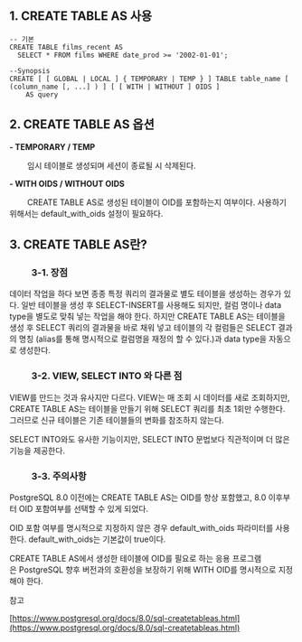 ## 1\. CREATE TABLE AS 사용

```
-- 기본
CREATE TABLE films_recent AS
  SELECT * FROM films WHERE date_prod >= '2002-01-01';

--Synopsis
CREATE [ [ GLOBAL | LOCAL ] { TEMPORARY | TEMP } ] TABLE table_name [ (column_name [, ...] ) ] [ [ WITH | WITHOUT ] OIDS ]
    AS query
```

## 2\. CREATE TABLE AS 옵션

**\- TEMPORARY / TEMP**

        임시 테이블로 생성되며 세션이 종료될 시 삭제된다.

**\- WITH OIDS / WITHOUT OIDS**

        CREATE TABLE AS로 생성된 테이블이 OID를 포함하는지 여부이다. 사용하기 위해서는 default\_with\_oids 설정이 필요하다.

## 3\. CREATE TABLE AS란?

###           3-1. 장점

데이터 작업을 하다 보면 종종 특정 쿼리의 결과물로 별도 테이블을 생성하는 경우가 있다. 일반 테이블을 생성 후 SELECT-INSERT를 사용해도 되지만, 컬럼 명이나 data type을 별도로 맞춰 넣는 작업을 해야 한다. 하지만 CREATE TABLE AS는 테이블을 생성 후 SELECT 쿼리의 결과물을 바로 채워 넣고 테이블의 각 컬럼들은 SELECT 결과의 명칭 (alias를 통해 명시적으로 컬럼명을 재정의 할 수 있다.)과 data type을 자동으로 생성한다. 

###           3-2. VIEW, SELECT INTO 와 다른 점

VIEW를 만드는 것과 유사지만 다르다. VIEW는 매 조회 시 데이터를 새로 조회하지만, CREATE TABLE AS는 테이블을 만들기 위해 SELECT 쿼리를 최초 1회만 수행한다. 그러므로 신규 테이블은 기존 테이블들의 변화를 참조하지 않는다.

SELECT INTO와도 유사한 기능이지만, SELECT INTO 문법보다 직관적이며 더 많은 기능을 제공한다.

###           3-3. 주의사항

PostgreSQL 8.0 이전에는 CREATE TABLE AS는 OID를 항상 포함했고, 8.0 이후부터 OID 포함여부를 선택할 수 있게 되었다.

OID 포함 여부를 명시적으로 지정하지 않은 경우 default\_with\_oids 파라미터를 사용한다. default\_with\_oids는 기본값이 true이다.

CREATE TABLE AS에서 생성한 테이블에 OID를 필요로 하는 응용 프로그램은 PostgreSQL 향후 버전과의 호환성을 보장하기 위해 WITH OID를 명시적으로 지정해야 한다. 

참고

[https://www.postgresql.org/docs/8.0/sql-createtableas.html](https://www.postgresql.org/docs/8.0/sql-createtableas.html)
